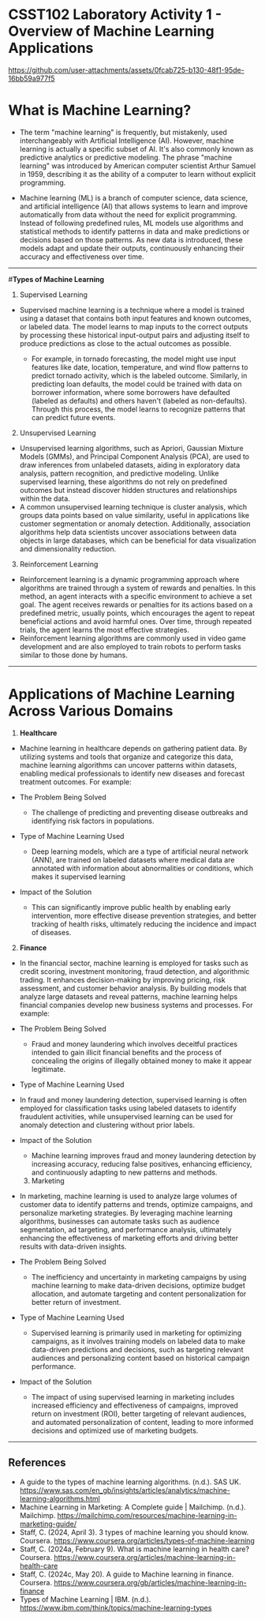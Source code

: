 # CSST102 Laboratory Activity 1 - Overview of Machine Learning Applications



https://github.com/user-attachments/assets/0fcab725-b130-48f1-95de-16bb59a977f5

# **What is Machine Learning?**
-	The term "machine learning" is frequently, but mistakenly, used interchangeably with Artificial Intelligence (AI). However, machine learning is actually a specific subset of AI. It's also commonly known as predictive analytics or predictive modeling. The phrase "machine learning" was introduced by American computer scientist Arthur Samuel in 1959, describing it as the ability of a computer to learn without explicit programming.

-	Machine learning (ML) is a branch of computer science, data science, and artificial intelligence (AI) that allows systems to learn and improve automatically from data without the need for explicit programming. Instead of following predefined rules, ML models use algorithms and statistical methods to identify patterns in data and make predictions or decisions based on those patterns. As new data is introduced, these models adapt and update their outputs, continuously enhancing their accuracy and effectiveness over time.



---



#**Types of Machine Learning**
1.	Supervised Learning 
-	Supervised machine learning is a technique where a model is trained using a dataset that contains both input features and known outcomes, or labeled data. The model learns to map inputs to the correct outputs by processing these historical input-output pairs and adjusting itself to produce predictions as close to the actual outcomes as possible. 

	- For example, in tornado forecasting, the model might use input features like date, location, temperature, and wind flow patterns to predict tornado activity, which is the labeled outcome. Similarly, in predicting loan defaults, the model could be trained with data on borrower information, where some borrowers have defaulted (labeled as defaults) and others haven't (labeled as non-defaults). Through this process, the model learns to recognize patterns that can predict future events. 

2.	Unsupervised Learning
-	Unsupervised learning algorithms, such as Apriori, Gaussian Mixture Models (GMMs), and Principal Component Analysis (PCA), are used to draw inferences from unlabeled datasets, aiding in exploratory data analysis, pattern recognition, and predictive modeling. Unlike supervised learning, these algorithms do not rely on predefined outcomes but instead discover hidden structures and relationships within the data. 
  - A common unsupervised learning technique is cluster analysis, which groups data points based on value similarity, useful in applications like customer segmentation or anomaly detection. Additionally, association algorithms help data scientists uncover associations between data objects in large databases, which can be beneficial for data visualization and dimensionality reduction.
3.	Reinforcement Learning
-	Reinforcement learning is a dynamic programming approach where algorithms are trained through a system of rewards and penalties. In this method, an agent interacts with a specific environment to achieve a set goal. The agent receives rewards or penalties for its actions based on a predefined metric, usually points, which encourages the agent to repeat beneficial actions and avoid harmful ones. Over time, through repeated trials, the agent learns the most effective strategies. 
  - Reinforcement learning algorithms are commonly used in video game development and are also employed to train robots to perform tasks similar to those done by humans.
  


---



# **Applications of Machine Learning Across Various Domains**
1.	**Healthcare**
-	Machine learning in healthcare depends on gathering patient data. By utilizing systems and tools that organize and categorize this data, machine learning algorithms can uncover patterns within datasets, enabling medical professionals to identify new diseases and forecast treatment outcomes. For example:

- The Problem Being Solved

  - The challenge of predicting and preventing disease outbreaks and identifying risk factors in populations.

- Type of Machine Learning Used

  - Deep learning models, which are a type of artificial neural network (ANN), are trained on labeled datasets where medical data are annotated with information about abnormalities or conditions, which makes it supervised learning
- Impact of the Solution
  - This can significantly improve public health by enabling early intervention, more effective disease prevention strategies, and better tracking of health risks, ultimately reducing the incidence and impact of diseases.
2.	**Finance**
-	In the financial sector, machine learning is employed for tasks such as credit scoring, investment monitoring, fraud detection, and algorithmic trading. It enhances decision-making by improving pricing, risk assessment, and customer behavior analysis. By building models that analyze large datasets and reveal patterns, machine learning helps financial companies develop new business systems and processes. For example:

- The Problem Being Solved
  - Fraud and money laundering which involves deceitful practices intended to gain illicit financial benefits and the process of concealing the origins of illegally obtained money to make it appear legitimate.
- Type of Machine Learning Used
 -  In fraud and money laundering detection, supervised learning is often employed for classification tasks using labeled datasets to identify fraudulent activities, while unsupervised learning can be used for anomaly detection and clustering without prior labels.
- Impact of the Solution
  - Machine learning improves fraud and money laundering detection by increasing accuracy, reducing false positives, enhancing efficiency, and continuously adapting to new patterns and methods.

  3.	Marketing
-	In marketing, machine learning is used to analyze large volumes of customer data to identify patterns and trends, optimize campaigns, and personalize marketing strategies. By leveraging machine learning algorithms, businesses can automate tasks such as audience segmentation, ad targeting, and performance analysis, ultimately enhancing the effectiveness of marketing efforts and driving better results with data-driven insights.
- The Problem Being Solved
  - The inefficiency and uncertainty in marketing campaigns by using machine learning to make data-driven decisions, optimize budget allocation, and automate targeting and content personalization for better return of investment.
- Type of Machine Learning Used
  - Supervised learning is primarily used in marketing for optimizing campaigns, as it involves training models on labeled data to make data-driven predictions and decisions, such as targeting relevant audiences and personalizing content based on historical campaign performance.
- Impact of the Solution
  - The impact of using supervised learning in marketing includes increased efficiency and effectiveness of campaigns, improved return on investment (ROI), better targeting of relevant audiences, and automated personalization of content, leading to more informed decisions and optimized use of marketing budgets.



---


## References 
-	A guide to the types of machine learning algorithms. (n.d.). SAS UK. https://www.sas.com/en_gb/insights/articles/analytics/machine-learning-algorithms.html
-	Machine Learning in Marketing: A Complete guide | Mailchimp. (n.d.). Mailchimp. https://mailchimp.com/resources/machine-learning-in-marketing-guide/
-	Staff, C. (2024, April 3). 3 types of machine learning you should know. Coursera. https://www.coursera.org/articles/types-of-machine-learning
-	Staff, C. (2024a, February 9). What is machine learning in health care? Coursera. https://www.coursera.org/articles/machine-learning-in-health-care
-	Staff, C. (2024c, May 20). A guide to Machine learning in finance. Coursera. https://www.coursera.org/gb/articles/machine-learning-in-finance
-	Types of Machine Learning | IBM. (n.d.). https://www.ibm.com/think/topics/machine-learning-types
